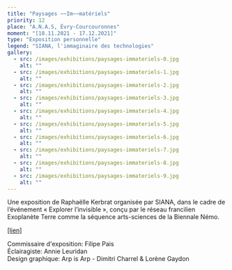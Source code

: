 ```yaml
---
title: "Paysages ~~Im~~matériels"
priority: 12
place: "A.N.A.S, Évry-Courcouronnes"
moment: "[18.11.2021 - 17.12.2021]"
type: "Exposition personnelle"
legend: "SIANA, l'immaginaire des technologies"
gallery:
  - src: /images/exhibitions/paysages-immateriels-0.jpg
    alt: ""
  - src: /images/exhibitions/paysages-immateriels-1.jpg
    alt: ""
  - src: /images/exhibitions/paysages-immateriels-2.jpg
    alt: ""
  - src: /images/exhibitions/paysages-immateriels-3.jpg
    alt: ""
  - src: /images/exhibitions/paysages-immateriels-4.jpg
    alt: ""
  - src: /images/exhibitions/paysages-immateriels-5.jpg
    alt: ""
  - src: /images/exhibitions/paysages-immateriels-6.jpg
    alt: ""
  - src: /images/exhibitions/paysages-immateriels-7.jpg
    alt: ""
  - src: /images/exhibitions/paysages-immateriels-8.jpg
    alt: ""
  - src: /images/exhibitions/paysages-immateriels-9.jpg
    alt: ""
---
```

Une exposition de Raphaëlle Kerbrat organisée par SIANA, dans le cadre de l’événement « Explorer l’invisible », conçu par le réseau francilien Exoplanète Terre comme la séquence arts-sciences de la Biennale Némo.

[[lien]](https://www.siana.eu/exposition-paysages-immateriels/)

Commissaire d'exposition: Filipe Pais\
Éclairagiste: Annie Leuridan\
Design graphique: Arp is Arp - Dimitri Charrel & Lorène Gaydon


